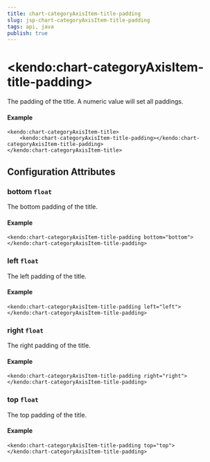 ```yaml
---
title: chart-categoryAxisItem-title-padding
slug: jsp-chart-categoryAxisItem-title-padding
tags: api, java
publish: true
---
```


# \<kendo:chart-categoryAxisItem-title-padding\>

The padding of the title. A numeric value will set all paddings.

#### Example
    <kendo:chart-categoryAxisItem-title>
        <kendo:chart-categoryAxisItem-title-padding></kendo:chart-categoryAxisItem-title-padding>
    </kendo:chart-categoryAxisItem-title>

## Configuration Attributes

### bottom `float`

The bottom padding of the title.

#### Example
    <kendo:chart-categoryAxisItem-title-padding bottom="bottom">
    </kendo:chart-categoryAxisItem-title-padding>

### left `float`

The left padding of the title.

#### Example
    <kendo:chart-categoryAxisItem-title-padding left="left">
    </kendo:chart-categoryAxisItem-title-padding>

### right `float`

The right padding of the title.

#### Example
    <kendo:chart-categoryAxisItem-title-padding right="right">
    </kendo:chart-categoryAxisItem-title-padding>

### top `float`

The top padding of the title.

#### Example
    <kendo:chart-categoryAxisItem-title-padding top="top">
    </kendo:chart-categoryAxisItem-title-padding>

